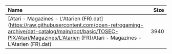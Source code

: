|Name|Size|
|:---|---:|
|[Atari - Magazines - L'Atarien (FR).dat](https://raw.githubusercontent.com/open-retrogaming-archive/dat-catalog/main/root/basic/TOSEC-PIX/Atari/Magazines/L'Atarien (FR)/Atari - Magazines - L'Atarien (FR).dat)|3940|
